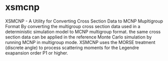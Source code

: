 # xsmcnp
XSMCNP - A Utility for Converting Cross Section Data to MCNP Mupltigroup Format
By converting the multigroup cross section data used in a deterministic simulation model to MCNP multigroup format. the same cross section data can be applied in the reference Monte Carlo simulation by running MCNP in multigroup mode. XSMCNP uses the MORSE treatment (discrete angle) to process scattering moments for the Legendre exapansion order P1 or higher.

